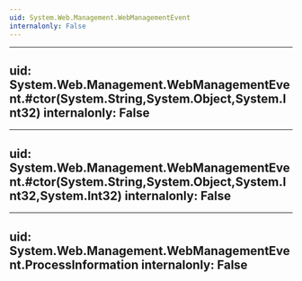 ```yaml
---
uid: System.Web.Management.WebManagementEvent
internalonly: False
---
```


---
uid: System.Web.Management.WebManagementEvent.#ctor(System.String,System.Object,System.Int32)
internalonly: False
---

---
uid: System.Web.Management.WebManagementEvent.#ctor(System.String,System.Object,System.Int32,System.Int32)
internalonly: False
---

---
uid: System.Web.Management.WebManagementEvent.ProcessInformation
internalonly: False
---
